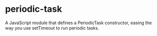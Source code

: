 periodic-task
=============

A JavaScript module that defines a PeriodicTask constructor, easing the way you use setTimeout to run periodic tasks.
